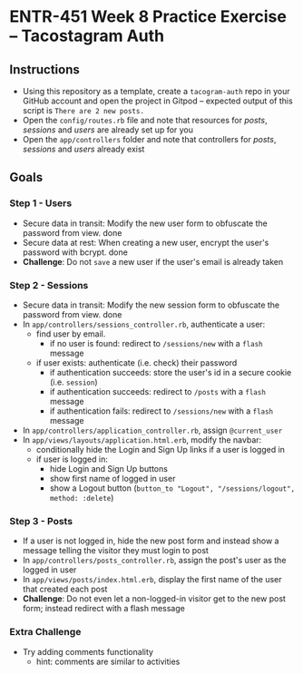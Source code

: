 # ENTR-451 Week 8 Practice Exercise – Tacostagram Auth

## Instructions

- Using this repository as a template, create a `tacogram-auth` repo in your GitHub account and open the project in Gitpod
– expected output of this script is `There are 2 new posts.`
- Open the `config/routes.rb` file and note that resources for *posts*, *sessions* and *users* are already set up for you
- Open the `app/controllers` folder and note that controllers for *posts*, *sessions* and *users* already exist

## Goals

### Step 1 - Users

- Secure data in transit: Modify the new user form to obfuscate the password from view. done
- Secure data at rest: When creating a new user, encrypt the user's password with bcrypt. done
- __Challenge__: Do not `save` a new user if the user's email is already taken

### Step 2 - Sessions

- Secure data in transit: Modify the new session form to obfuscate the password from view. done
- In `app/controllers/sessions_controller.rb`, authenticate a user:
  - find user by email.
    - if no user is found: redirect to `/sessions/new` with a `flash` message
  - if user exists: authenticate (i.e. check) their password
    - if authentication succeeds: store the user's id in a secure cookie (i.e. `session`)
    - if authentication succeeds: redirect to `/posts` with a `flash` message
    - if authentication fails: redirect to `/sessions/new` with a `flash` message
- In `app/controllers/application_controller.rb`, assign `@current_user`
- In `app/views/layouts/application.html.erb`, modify the navbar:
  - conditionally hide the Login and Sign Up links if a user is logged in
  - if user is logged in:
    - hide Login and Sign Up buttons
    - show first name of logged in user
    - show a Logout button (`button_to "Logout", "/sessions/logout", method: :delete`)

### Step 3 - Posts

- If a user is not logged in, hide the new post form and instead show a message telling the visitor they must login to post
- In `app/controllers/posts_controller.rb`, assign the post's user as the logged in user
- In `app/views/posts/index.html.erb`, display the first name of the user that created each post
- __Challenge__: Do not even let a non-logged-in visitor get to the new post form; instead redirect with a flash message

### Extra Challenge

- Try adding comments functionality
  - hint: comments are similar to activities
